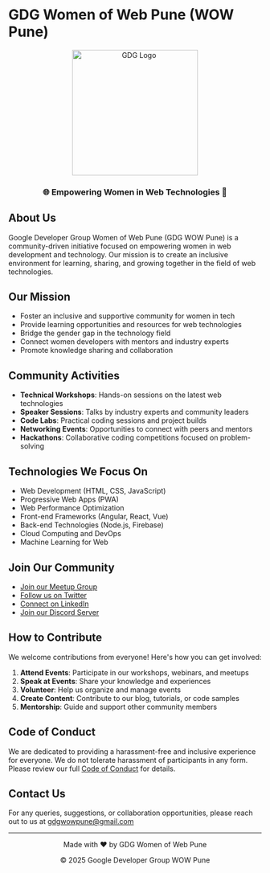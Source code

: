 # GDG Women of Web Pune (WOW Pune)

<div align="center">
  <img src="https://developers.google.com/site-assets/images/home/gdg-logo.png" alt="GDG Logo" width="250"/>
  <h3>🌐 Empowering Women in Web Technologies 🚀</h3>
</div>

## About Us

Google Developer Group Women of Web Pune (GDG WOW Pune) is a community-driven initiative focused on empowering women in web development and technology. Our mission is to create an inclusive environment for learning, sharing, and growing together in the field of web technologies.

## Our Mission

- Foster an inclusive and supportive community for women in tech
- Provide learning opportunities and resources for web technologies
- Bridge the gender gap in the technology field
- Connect women developers with mentors and industry experts
- Promote knowledge sharing and collaboration

## Community Activities

- **Technical Workshops**: Hands-on sessions on the latest web technologies
- **Speaker Sessions**: Talks by industry experts and community leaders
- **Code Labs**: Practical coding sessions and project builds
- **Networking Events**: Opportunities to connect with peers and mentors
- **Hackathons**: Collaborative coding competitions focused on problem-solving

## Technologies We Focus On

- Web Development (HTML, CSS, JavaScript)
- Progressive Web Apps (PWA)
- Web Performance Optimization
- Front-end Frameworks (Angular, React, Vue)
- Back-end Technologies (Node.js, Firebase)
- Cloud Computing and DevOps
- Machine Learning for Web

## Join Our Community

- [Join our Meetup Group](#)
- [Follow us on Twitter](#)
- [Connect on LinkedIn](#)
- [Join our Discord Server](#)

## How to Contribute

We welcome contributions from everyone! Here's how you can get involved:

1. **Attend Events**: Participate in our workshops, webinars, and meetups
2. **Speak at Events**: Share your knowledge and experiences
3. **Volunteer**: Help us organize and manage events
4. **Create Content**: Contribute to our blog, tutorials, or code samples
5. **Mentorship**: Guide and support other community members

## Code of Conduct

We are dedicated to providing a harassment-free and inclusive experience for everyone. We do not tolerate harassment of participants in any form. Please review our full [Code of Conduct](CODE_OF_CONDUCT.md) for details.

## Contact Us

For any queries, suggestions, or collaboration opportunities, please reach out to us at [gdgwowpune@gmail.com](mailto:gdgwowpune@gmail.com)

---

<div align="center">
  <p>Made with ❤️ by GDG Women of Web Pune</p>
  <p>© 2025 Google Developer Group WOW Pune</p>
</div>
